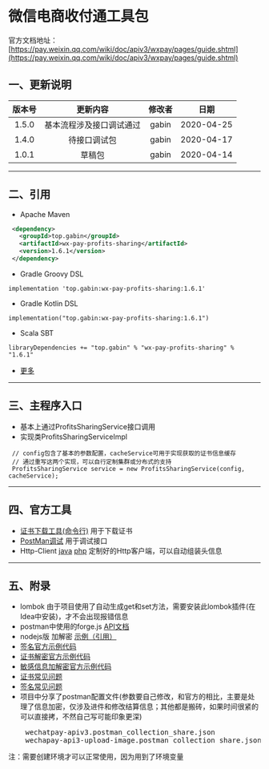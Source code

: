 # 微信电商收付通工具包
官方文档地址： [https://pay.weixin.qq.com/wiki/doc/apiv3/wxpay/pages/guide.shtml](https://pay.weixin.qq.com/wiki/doc/apiv3/wxpay/pages/guide.shtml)

## 一、更新说明
| 版本号 | 更新内容 | 修改者 | 日期
|:-------:|:-------:|:-------:|:-------:|
| 1.5.0 | 基本流程涉及接口调试通过 | gabin | 2020-04-25
| 1.4.0 | 待接口调试包 | gabin | 2020-04-17
| 1.0.1 | 草稿包 | gabin | 2020-04-14

***
## 二、引用
- Apache Maven
```xml
 <dependency>
   <groupId>top.gabin</groupId>
   <artifactId>wx-pay-profits-sharing</artifactId>
   <version>1.6.1</version>
 </dependency>
```
- Gradle Groovy DSL
```
implementation 'top.gabin:wx-pay-profits-sharing:1.6.1'
```

- Gradle Kotlin DSL
```
implementation("top.gabin:wx-pay-profits-sharing:1.6.1")
```

- Scala SBT
```
libraryDependencies += "top.gabin" % "wx-pay-profits-sharing" % "1.6.1"
```

- [更多](https://search.maven.org/artifact/top.gabin/wx-pay-profits-sharing/1.6.1/jar)
***
## 三、主程序入口
- 基本上通过ProfitsSharingService接口调用
- 实现类ProfitsSharingServiceImpl
```
 // config包含了基本的参数配置，cacheService可用于实现获取的证书信息缓存
 // 通过重写这两个实现，可以自行定制集群或分布式的支持
 ProfitsSharingService service = new ProfitsSharingService(config, cacheService);
```
***
## 四、官方工具
- [证书下载工具(命令行)](https://github.com/wechatpay-apiv3/CertificateDownloader) 用于下载证书
- [PostMan调试](https://github.com/wechatpay-apiv3/wechatpay-postman-script) 用于调试接口
- Http-Client [java](https://github.com/wechatpay-apiv3/wechatpay-apache-httpclient) [php](https://github.com/wechatpay-apiv3/wechatpay-guzzle-middleware) 定制好的Http客户端，可以自动组装头信息
***
## 五、附录
- lombok 由于项目使用了自动生成get和set方法，需要安装此lombok插件(在Idea中安装)，才不会出现报错信息
- postman中使用的forge.js [API文档](https://www.npmjs.com/package/node-forge#cipher)
- nodejs版 加解密 [示例（引用）](http://fangzhenqi.xin/art/nodejs/other/86.html)
- [签名官方示例代码](https://wechatpay-api.gitbook.io/wechatpay-api-v3/qian-ming-zhi-nan-1/qian-ming-sheng-cheng)
- [证书解密官方示例代码](https://wechatpay-api.gitbook.io/wechatpay-api-v3/qian-ming-zhi-nan-1/zheng-shu-he-hui-tiao-bao-wen-jie-mi)
- [敏感信息加解密官方示例代码](https://wechatpay-api.gitbook.io/wechatpay-api-v3/qian-ming-zhi-nan-1/min-gan-xin-xi-jia-mi)
- [证书常见问题](https://wechatpay-api.gitbook.io/wechatpay-api-v3/chang-jian-wen-ti/zheng-shu-xiang-guan)
- [签名常见问题](https://wechatpay-api.gitbook.io/wechatpay-api-v3/chang-jian-wen-ti/qian-ming-xiang-guan)
- 项目中分享了postman配置文件(参数要自己修改，和官方的相比，主要是处理了信息加密，仅涉及进件和修改结算信息；其他都是搬砖，如果时间很紧的可以直接拷，不然自己写可能印象更深)
<pre>
    wechatpay-apiv3.postman_collection_share.json
    wechapay-api3-upload-image.postman_collection_share.json
</pre>
注：需要创建环境才可以正常使用，因为用到了环境变量

```变量
```
